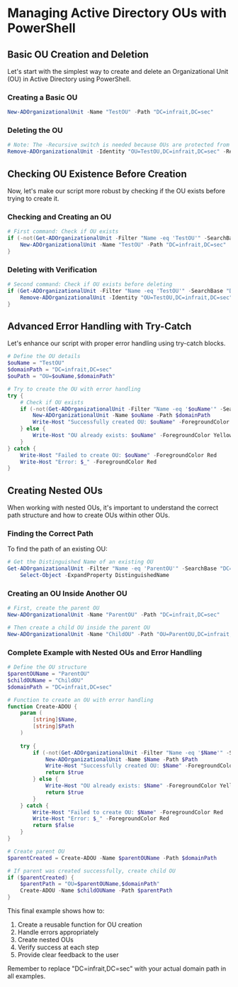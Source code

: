 # Managing Active Directory OUs with PowerShell

## Basic OU Creation and Deletion

Let's start with the simplest way to create and delete an Organizational Unit (OU) in Active Directory using PowerShell.

### Creating a Basic OU
```powershell
New-ADOrganizationalUnit -Name "TestOU" -Path "DC=infrait,DC=sec"
```

### Deleting the OU
```powershell
# Note: The -Recursive switch is needed because OUs are protected from accidental deletion by default
Remove-ADOrganizationalUnit -Identity "OU=TestOU,DC=infrait,DC=sec" -Recursive -Confirm:$false
```

## Checking OU Existence Before Creation

Now, let's make our script more robust by checking if the OU exists before trying to create it.

### Checking and Creating an OU
```powershell
# First command: Check if OU exists
if (-not(Get-ADOrganizationalUnit -Filter "Name -eq 'TestOU'" -SearchBase "DC=infrait,DC=sec")) {
    New-ADOrganizationalUnit -Name "TestOU" -Path "DC=infrait,DC=sec"
}
```

### Deleting with Verification
```powershell
# Second command: Check if OU exists before deleting
if (Get-ADOrganizationalUnit -Filter "Name -eq 'TestOU'" -SearchBase "DC=infrait,DC=sec") {
    Remove-ADOrganizationalUnit -Identity "OU=TestOU,DC=infrait,DC=sec" -Recursive -Confirm:$false
}
```

## Advanced Error Handling with Try-Catch

Let's enhance our script with proper error handling using try-catch blocks.

```powershell
# Define the OU details
$ouName = "TestOU"
$domainPath = "DC=infrait,DC=sec"
$ouPath = "OU=$ouName,$domainPath"

# Try to create the OU with error handling
try {
    # Check if OU exists
    if (-not(Get-ADOrganizationalUnit -Filter "Name -eq '$ouName'" -SearchBase $domainPath)) {
        New-ADOrganizationalUnit -Name $ouName -Path $domainPath
        Write-Host "Successfully created OU: $ouName" -ForegroundColor Green
    } else {
        Write-Host "OU already exists: $ouName" -ForegroundColor Yellow
    }
} catch {
    Write-Host "Failed to create OU: $ouName" -ForegroundColor Red
    Write-Host "Error: $_" -ForegroundColor Red
}
```

## Creating Nested OUs

When working with nested OUs, it's important to understand the correct path structure and how to create OUs within other OUs.

### Finding the Correct Path
To find the path of an existing OU:
```powershell
# Get the Distinguished Name of an existing OU
Get-ADOrganizationalUnit -Filter "Name -eq 'ParentOU'" -SearchBase "DC=infrait,DC=sec" | 
    Select-Object -ExpandProperty DistinguishedName
```

### Creating an OU Inside Another OU
```powershell
# First, create the parent OU
New-ADOrganizationalUnit -Name "ParentOU" -Path "DC=infrait,DC=sec"

# Then create a child OU inside the parent OU
New-ADOrganizationalUnit -Name "ChildOU" -Path "OU=ParentOU,DC=infrait,DC=sec"
```

### Complete Example with Nested OUs and Error Handling
```powershell
# Define the OU structure
$parentOUName = "ParentOU"
$childOUName = "ChildOU"
$domainPath = "DC=infrait,DC=sec"

# Function to create an OU with error handling
function Create-ADOU {
    param (
        [string]$Name,
        [string]$Path
    )
    
    try {
        if (-not(Get-ADOrganizationalUnit -Filter "Name -eq '$Name'" -SearchBase $Path)) {
            New-ADOrganizationalUnit -Name $Name -Path $Path
            Write-Host "Successfully created OU: $Name" -ForegroundColor Green
            return $true
        } else {
            Write-Host "OU already exists: $Name" -ForegroundColor Yellow
            return $true
        }
    } catch {
        Write-Host "Failed to create OU: $Name" -ForegroundColor Red
        Write-Host "Error: $_" -ForegroundColor Red
        return $false
    }
}

# Create parent OU
$parentCreated = Create-ADOU -Name $parentOUName -Path $domainPath

# If parent was created successfully, create child OU
if ($parentCreated) {
    $parentPath = "OU=$parentOUName,$domainPath"
    Create-ADOU -Name $childOUName -Path $parentPath
}
```

This final example shows how to:
1. Create a reusable function for OU creation
2. Handle errors appropriately
3. Create nested OUs
4. Verify success at each step
5. Provide clear feedback to the user

Remember to replace "DC=infrait,DC=sec" with your actual domain path in all examples.